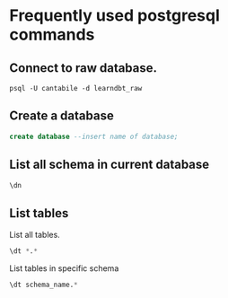 # Frequently used postgresql commands


## Connect to raw database.

```shell
psql -U cantabile -d learndbt_raw
```

## Create a database

```sql
create database --insert name of database;
```

## List all schema in current database

```sql
\dn
```

## List tables

List all tables.

```sql
\dt *.*
```

List tables in specific schema

```sql
\dt schema_name.*
```
